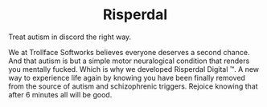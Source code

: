 <h1 align="center"> Risperdal </h1>





 Treat autism in discord the right way.


We at Trollface Softworks believes everyone deserves a second chance. And that autism is but a simple motor neuralogical condition that renders you mentally fucked. Which is why we developed Risperdal Digital :tm:. A new way to experience life again by knowing you have been finally removed from the source of autism and schizophrenic triggers. Rejoice knowing that after 6 minutes all will be good. 
